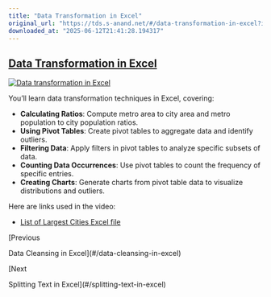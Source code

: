 ```yaml
---
title: "Data Transformation in Excel"
original_url: "https://tds.s-anand.net/#/data-transformation-in-excel?id=data-transformation-in-excel"
downloaded_at: "2025-06-12T21:41:28.194317"
---
```


[Data Transformation in Excel](#/data-transformation-in-excel?id=data-transformation-in-excel)
----------------------------------------------------------------------------------------------

[![Data transformation in Excel](https://i.ytimg.com/vi_webp/gR2IY5Naja0/sddefault.webp)](https://youtu.be/gR2IY5Naja0)

You’ll learn data transformation techniques in Excel, covering:

* **Calculating Ratios**: Compute metro area to city area and metro population to city population ratios.
* **Using Pivot Tables**: Create pivot tables to aggregate data and identify outliers.
* **Filtering Data**: Apply filters in pivot tables to analyze specific subsets of data.
* **Counting Data Occurrences**: Use pivot tables to count the frequency of specific entries.
* **Creating Charts**: Generate charts from pivot table data to visualize distributions and outliers.

Here are links used in the video:

* [List of Largest Cities Excel file](https://docs.google.com/spreadsheets/d/1jl8tHGoxmIba4J78aJVfT9jtZv7lfCbV/view)

[Previous

Data Cleansing in Excel](#/data-cleansing-in-excel)

[Next

Splitting Text in Excel](#/splitting-text-in-excel)